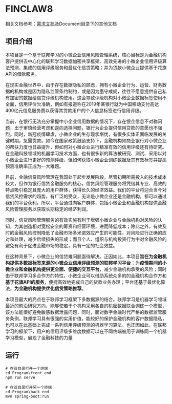 # FINCLAW8

相关文档参考：[需求文档](Document/Final-中文版/Finclaw需求文档.md)及Document目录下的其他文档

## 项目介绍

本项目是一个基于联邦学习的小微企业信用风险管理系统，核心目标是为金融机构客户提供去中心化的联邦学习数据加密共享框架、高效先进的小微企业信用评级算法预测、集成的信用评级服务和最优化信贷策略；并为贷款小微企业提供基于花旗API的借款服务。

在现实金融世界中，由于存在数据隐私的顾虑，拥有小微企业行为、运营、财务数据的机构或是因为隐私监管条约制约，或是因为墨守成规，往往不愿意提供自己私有加密的数据给信贷评级机构使用。这会导致评级机构对小微企业数据标签使用不全面，信用评价欠准确，例如有报道称在2019年某银行就为中国移动支付高达400亿元信息服务费以获得其贷款用户的个人信息标签进行信用评级。

当前，在银行无法充分掌握中小企业信用数据的情况下，存在银企信息不对称问题，出于审慎经营考虑和逆向选择问题，银行为企业提供信用贷款的意愿也不强烈。同时，新冠疫情肆虐，小微企业的生存现状堪忧，有很多实体正面临发展的关键时期，急需贷款。如今在国家政策鼓励支持下，金融机构如商业银行对小微企业的帮扶力度也日益提升，但如何对小微企业进行精准有效的信用评级还有待研究。在金融科技领域的机器学习技术方面，也有很多新的算法被研究、测试、采用以对小微企业进行更好的预测评级，但如何获取小微企业训练数据及其有效标签并提高预测准确率正成为一大难题。

目前，金融信贷风险管理在我国处于起步发展阶段，尽管初期所需投入的技术成本较大，但作为银行信贷金融服务的核心，信贷风险管理服务将凭借其专业、高效的特点吸引稳定且庞大的用户群体，获得长久的经济效益。我们的平台将迎合当今对信贷风控需求的趋势，有广泛的受众，无论是小微企业还是金融机构，都可以通过我们的平台获利。所以，平台通过向客户群体，包括小微企业和金融机构提供金融风险管理服务以获取长期稳定的经济利润。

同时，信贷风险管理服务的有效实施有利于增强小微企业与金融机构对风险的认知，为其创造相对宽松安全的筹资和经营环境，进而降低成本；除此之外，有效及时的金融风险控制降低了金融市场多米诺效应产生的可能性，对风险进行正确的应对和处理，减少后续损失的形成；而且个人、组织与机构投资行为中对金融风险的避免有利于促进金融市场的稳定，具有一定的社会效益。

在这种背景下，小微企业的信贷难问题亟待解决。正因如此，本项目**旨在为金融机构提供多数据标签来源的小微企业信用评级预测的联邦学习平台**；为**疫情期间的小微企业和金融机构提供更全面、便捷的交互平台**，减少金融机构承受的风险；同时由于联邦学习多合作方的特性，小微企业可以借助系统众多的的金融机构合作方和**基于花旗****API****的服务**，便捷高效地完成自己的贷款业务办理；平台还基于最优化算法，**为金融机构提供优化信贷策略推荐**。

本项目最大的亮点在于联邦学习框架下多数据源的结合。联邦学习是机器学习领域最近的前沿研究方向，能够使若干个机构采用各自的机密数据联合训练一个模型，该方法能很好避免敏感数据泄露问题，同时，面对数字金融时代严格的数据监管服务条例，联邦学习具有很强的实用价值，能较好的保护金融机构的客户数据隐私，也可以在此基础上完成一系列信用评级预测的机器学习算法。也正因如此，在联邦学习的框架下，用户的信用评级多维度数据可以在不同终端被用于训练同一个机器学习模型，展现了金融科技的力量

## 运行

```shell
# 在该目录打开一个终端
cd Program\front_end
npm run serve

# 在该目录打开另一个终端
cd Program\back_end
mvn spring-boot:run
```

